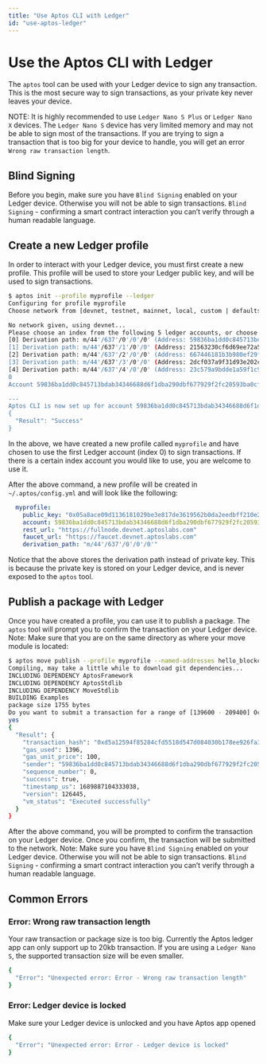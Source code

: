 ```yaml
---
title: "Use Aptos CLI with Ledger"
id: "use-aptos-ledger"
---
```


# Use the Aptos CLI with Ledger

The `aptos` tool can be used with your Ledger device to sign any transaction. This is the most secure way to sign transactions, as your private key never leaves your device.

NOTE: It is highly recommended to use `Ledger Nano S Plus` or `Ledger Nano X` devices. The `Ledger Nano S` device has very limited memory and may not be able to sign most of the transactions. If you are trying to sign a transaction that is too big for your device to handle, you will get an error `Wrong raw transaction length`.

## Blind Signing

Before you begin, make sure you have `Blind Signing` enabled on your Ledger device. Otherwise you will not be able to sign transactions.
`Blind Signing` - confirming a smart contract interaction you can’t verify through a human readable language.

## Create a new Ledger profile

In order to interact with your Ledger device, you must first create a new profile. This profile will be used to store your Ledger public key, and will be used to sign transactions.

```bash
$ aptos init --profile myprofile --ledger
Configuring for profile myprofile
Choose network from [devnet, testnet, mainnet, local, custom | defaults to devnet]

No network given, using devnet...
Please choose an index from the following 5 ledger accounts, or choose an arbitrary index that you want to use:
[0] Derivation path: m/44'/637'/0'/0'/0' (Address: 59836ba1dd0c845713bdab34346688d6f1dba290dbf677929f2fc20593ba0cfb)
[1] Derivation path: m/44'/637'/1'/0'/0' (Address: 21563230cf6d69ee72a51d21920430d844ee48235e708edbafbc69708075a86e)
[2] Derivation path: m/44'/637'/2'/0'/0' (Address: 667446181b3b980ef29f5145a7a2cc34d433fc3ee8c97fc044fd978435f2cb8d)
[3] Derivation path: m/44'/637'/3'/0'/0' (Address: 2dcf037a9f31d93e202c074229a1b69ea8ee4d2f2d63323476001c65b0ec4f31)
[4] Derivation path: m/44'/637'/4'/0'/0' (Address: 23c579a9bdde1a59f1c9d36d8d379aeefe7a5997b5b58bd5a5b0c12a4f170431)
0
Account 59836ba1dd0c845713bdab34346688d6f1dba290dbf677929f2fc20593ba0cfb has been already found onchain

---
Aptos CLI is now set up for account 59836ba1dd0c845713bdab34346688d6f1dba290dbf677929f2fc20593ba0cfb as profile myprofile!  Run `aptos --help` for more information about commands
{
  "Result": "Success"
}
```
In the above, we have created a new profile called `myprofile` and have chosen to use the first Ledger account (index 0) to sign transactions. If there is a certain index account you would like to use, you are welcome to use it.


After the above command, a new profile will be created in `~/.aptos/config.yml` and will look like the following:
```yaml
  myprofile:
    public_key: "0x05a8ace09d1136181029be3e817de3619562b0da2eedbff210e2b2f92c71be70"
    account: 59836ba1dd0c845713bdab34346688d6f1dba290dbf677929f2fc20593ba0cfb
    rest_url: "https://fullnode.devnet.aptoslabs.com"
    faucet_url: "https://faucet.devnet.aptoslabs.com"
    derivation_path: "m/44'/637'/0'/0'/0'"
```
Notice that the above stores the derivation path instead of private key. This is because the private key is stored on your Ledger device, and is never exposed to the `aptos` tool.

## Publish a package with Ledger
Once you have created a profile, you can use it to publish a package. The `aptos` tool will prompt you to confirm the transaction on your Ledger device.
Note: Make sure that you are on the same directory as where your move module is located:
```bash
$ aptos move publish --profile myprofile --named-addresses hello_blockchain=myprofile
Compiling, may take a little while to download git dependencies...
INCLUDING DEPENDENCY AptosFramework
INCLUDING DEPENDENCY AptosStdlib
INCLUDING DEPENDENCY MoveStdlib
BUILDING Examples
package size 1755 bytes
Do you want to submit a transaction for a range of [139600 - 209400] Octas at a gas unit price of 100 Octas? [yes/no] >
yes
{
  "Result": {
    "transaction_hash": "0xd5a12594f85284cfd5518d547d084030b178ee926fa3d8cbf699cc0596eff538",
    "gas_used": 1396,
    "gas_unit_price": 100,
    "sender": "59836ba1dd0c845713bdab34346688d6f1dba290dbf677929f2fc20593ba0cfb",
    "sequence_number": 0,
    "success": true,
    "timestamp_us": 1689887104333038,
    "version": 126445,
    "vm_status": "Executed successfully"
  }
}
```

After the above command, you will be prompted to confirm the transaction on your Ledger device. Once you confirm, the transaction will be submitted to the network. Note: Make sure you have `Blind Signing` enabled on your Ledger device. Otherwise you will not be able to sign transactions.
`Blind Signing` - confirming a smart contract interaction you can’t verify through a human readable language.

## Common Errors

### Error: Wrong raw transaction length
Your raw transaction or package size is too big. Currently the Aptos ledger app can only support up to 20kb transaction. If you are using a `Ledger Nano S`, the supported transaction size will be even smaller.
```bash
{
  "Error": "Unexpected error: Error - Wrong raw transaction length"
}
```

### Error: Ledger device is locked
Make sure your Ledger device is unlocked and you have Aptos app opened
```bash
{
  "Error": "Unexpected error: Error - Ledger device is locked"
}
```